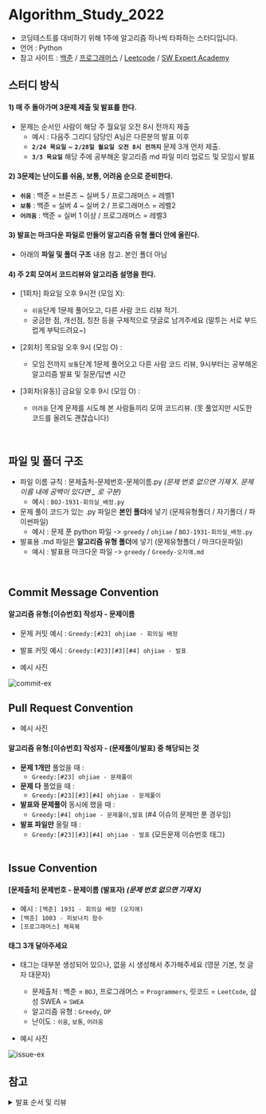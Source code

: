 # Algorithm_Study_2022

- 코딩테스트를 대비하기 위해 1주에 알고리즘 하나씩 타파하는 스터디입니다.
- 언어 : Python
- 참고 사이트 : [백준](https://www.acmicpc.net/) / [프로그래머스](https://programmers.co.kr/) / [Leetcode](https://leetcode.com/explore/) / [SW Expert Academy](https://swexpertacademy.com/)

## 스터디 방식

#### 1) 매 주 돌아가며 3문제 제출 및 발표를 한다.

- 문제는 순서인 사람이 해당 주 월요일 오전 8시 전까지 제출
  - 예시 : 다음주 그리디 담당인 A님은 다른분의 발표 이후 <br>
  - **`2/24 목요일`** ~ **`2/28일 월요일 오전 8시 전까지`** 문제 3개 먼저 제출. <br>
  - **`3/3 목요일`** 해당 주에 공부해온 알고리즘 md 파일 미리 업로드 및 모임시 발표

#### 2) 3문제는 난이도를 쉬움, 보통, 어려움 순으로 준비한다.

- **`쉬움`** : 백준 = 브론즈 ~ 실버 5 / 프로그래머스 = 레벨1
- **`보통`** : 백준 = 실버 4 ~ 실버 2 / 프로그래머스 = 레벨2
- **`어려움`** : 백준 = 실버 1 이상 / 프로그래머스 = 레벨3

#### 3) 발표는 마크다운 파일로 만들어 알고리즘 유형 폴더 안에 올린다.

- 아래의 **파일 및 폴더 구조** 내용 참고. 본인 폴더 아님

#### 4) 주 2회 모여서 코드리뷰와 알고리즘 설명을 한다.

- [1회차] 화요일 오후 9시전 (모임 X):

  - `쉬움`단계 1문제 풀어오고, 다른 사람 코드 리뷰 적기.
  - 궁금한 점, 개선점, 칭찬 등을 구체적으로 댓글로 남겨주세요 (말투는 서로 부드럽게 부탁드려요~)

- [2회차] 목요일 오후 9시 (모임 O) :

  - 모임 전까지 `보통`단계 1문제 풀어오고 다른 사람 코드 리뷰, 9시부터는 공부해온 알고리즘 발표 및 질문/답변 시간

- [3회차(유동)] 금요일 오후 9시 (모임 O) :
  - `어려움` 단계 문제를 시도해 본 사람들끼리 모여 코드리뷰. (못 풀었지만 시도한 코드를 올려도 괜찮습니다)

<br>

## 파일 및 폴더 구조

- 파일 이름 규칙 : 문제출처-문제번호-문제이름.py _(문제 번호 없으면 기재 X. 문제 이름 내에 공백이 있다면 \_ 로 구분)_
  - 예시 : `BOJ-1931-회의실_배정.py`
- 문제 풀이 코드가 있는 .py 파일은 **본인 폴더**에 넣기 (문제유형폴더 / 자기폴더 / 파이썬파일)
  - 예시 : 문제 푼 python 파일 -> `greedy` / `ohjiae` / `BOJ-1931-회의실_배정.py`
- 발표용 .md 파일은 **알고리즘 유형 폴더**에 넣기 (문제유형폴더 / 마크다운파일)
  - 예시 : 발표용 마크다운 파일 -> `greedy` / `Greedy-오지애.md`

<br>

## Commit Message Convention
#### 알고리즘 유형:[이슈번호] 작성자 - 문제이름

- 문제 커밋 예시 : `Greedy:[#23] ohjiae - 회의실 배정`
- 발표 커밋 예시 : `Greedy:[#23][#3][#4] ohjiae - 발표`
  <br>

- 예시 사진<br>

![commit-ex](https://user-images.githubusercontent.com/77822999/156035591-231abd32-04ba-45cc-80ca-8265f82eb5fa.png)


## Pull Request Convention
- 예시 사진<br>



#### 알고리즘 유형:[이슈번호] 작성자 - (문제풀이/발표) 중 해당되는 것

- **문제 1개만** 풀었을 때 :
  - `Greedy:[#23] ohjiae - 문제풀이`
- **문제 다** 풀었을 때 :
  - `Greedy:[#23][#3][#4] ohjiae - 문제풀이`
- **발표와 문제풀이** 동시에 했을 때 :
  - `Greedy:[#4] ohjiae - 문제풀이,발표` (#4 이슈의 문제만 푼 경우임)
- **발표 파일만** 올릴 때 :
  - `Greedy:[#23][#3][#4] ohjiae - 발표` (모든문제 이슈번호 태그)
  <br>

## Issue Convention
#### [문제출처] 문제번호 - 문제이름 (발표자) _(문제 번호 없으면 기재 X)_

- 예시 : `[백준] 1931 - 회의실 배정 (오지애)`
- `[백준] 1003 - 피보나치 함수`
- `[프로그래머스] 체육복`


#### 태그 **3개** 달아주세요

- 태그는 대부분 생성되어 있으나, 없을 시 생성해서 추가해주세요 (영문 기본, 첫 글자 대문자)
  - 문제출처 : 백준 = `BOJ`, 프로그래머스 = `Programmers`, 릿코드 = `LeetCode`, 삼성 SWEA = `SWEA`
  - 알고리즘 유형 : `Greedy`, `DP`
  - 난이도 : `쉬움`, `보통`, `어려움`

- 예시 사진<br>

![issue-ex](https://user-images.githubusercontent.com/77822999/156030422-98f6aed0-28d9-4a7d-99f8-fc661ab66532.png)




## 참고

<details>
<summary>발표 순서 및 리뷰</summary>
<div markdown="1">
  
### 순서
  
|주차|이름(git_id)|발표일|
|---|------|--|
|1 주차|오레오라떼 (HaileyHyewonChung)|`3/3`|
|2 주차|도이(dyoon1635)|`3/10`|
|3 주차|제리 (yyj0128)|`3/17`|
|4 주차|머리 빗는 네오 (koodaeun)|`3/24`|
|5 주차|학부생 (kimdozzi)|`3/31`|
|6 주차|europani(europani)|`4/7`|
|7 주차|소담(soda)|`4/14`|
|8 주차|재재 (aegohc)|`4/21`|
|9 주차|튜브 (nayoung1124)|`4/28`|
|10 주차|무지(div-leejaemyeong)|`5/5`|


> 10 주차는 빨간날이니 추후에 고민해봅시다!

### 리뷰

> (예시) 2,3,4 를 리뷰해야 한다면?

> 2주차 담당자님(dyoon1635), 3주차 담당자님(제리), 4주차 담당자님(머리 빗는 네오) 의 코드를 리뷰하기!

| 이름    | 1.<br> 오레오(Hailey)   | 2.<br>doy (dyoon)        | 3.<br>제리(yyj01)          | 4.<br>네오 (koo)          | 5.<br>학부생 (kimdo)   | 6.<br>euro (euro)           | 7.<br>소담 (soda)         | 8.<br>재재 (ohji)       | 9.<br>튜브(nayoung)      | 10.<br>무지 (div-lee)         |
| :----------: | :------------------: | :--------------------: | :-----------------------: | :--------------------: | :--------------------: | :--------------------: | :--------------------: | :--------------------: | :--------------------: | :------------------: |
| 1주차  | 2, 3, 4 | 3, 4, 5 | 4, 5, 6 | 5, 6, 7 | 6, 7, 8 | 7, 8, 9 | 8, 9, 10 | 9, 10, 1 | 10, 1, 2 | 1, 2, 3 | 
| 2주차  | 3, 4, 5 | 4, 5, 6 | 5, 6, 7 | 6, 7, 8 | 7, 8, 9 | 8, 9, 10 | 9, 10, 1 | 10, 1, 2 | 1, 2, 3 | 2, 3, 4 | 
| 3주차  | 4, 5, 6 | 5, 6, 7 | 6, 7, 8| 7, 8, 9 | 8, 9, 10 | 9, 10, 1 | 10, 1, 2 | 1, 2, 3 | 2, 3, 4 | 3, 4, 5 | 
| 4주차  | 5, 6, 7 | 6, 7, 8 | 7, 8, 9 | 8, 9, 10 | 9, 10, 1 | 10, 1, 2 | 1, 2, 3 | 2, 3, 4 | 3, 4, 5 | 4, 5, 6 | 
| 5주차  | 6, 7, 8 | 7, 8, 9 | 8, 9, 10 | 9, 10, 1 | 10, 1, 2 | 1, 2, 3 | 2, 3, 4 | 도3, 4, 5 | 4, 5, 6 | 5, 6, 7 | 
| 6주차  | 7, 8, 9 | 8, 9, 10 | 9, 10, 1 | 10, 1, 2 | 1, 2, 3 | 2, 3, 4 | 3, 4, 5 | 4, 5, 6 | 5, 6, 7 | 6, 7, 8 | 
| 7주차  | 8, 9, 10 | 9, 10, 1 | 10, 1, 2 | 1, 2, 3 | 2, 3, 4 | 3, 4, 5 | 4, 5, 6 | 5, 6, 7 | 6, 7, 8 | 7, 8, 9 |
| 8주차  | 9, 10, 2 | 10, 1, 3 | 1, 2, 4 | 2, 3, 5 | 3, 4, 6 | 4, 5, 7 | 5, 6, 8 | 6, 7, 9 | 7, 8, 10 | 8, 9, 1 | 
| 9주차  | 10, 2, 3 | 1, 3, 4 | 2, 4, 5 | 3, 5, 6 | 4, 6, 7 | 5, 7, 8 | 6, 8, 9 | 7, 9, 10 | 8, 10, 1 | 9, 1, 2 | 
| 10주차 | 2, 3, 4 | 3, 4, 5 | 4, 5, 6 | 5, 6, 7 | 6, 7, 8 | 7, 8, 9 | 8, 9, 10 | 9, 10, 1 | 10, 1, 2 | 1, 2, 3 | 

</div>
</details>
